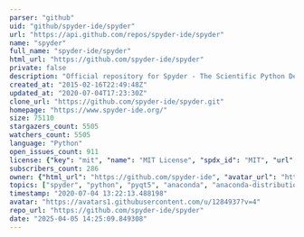 ```yaml
---
parser: "github"
uid: "github/spyder-ide/spyder"
url: "https://api.github.com/repos/spyder-ide/spyder"
name: "spyder"
full_name: "spyder-ide/spyder"
html_url: "https://github.com/spyder-ide/spyder"
private: false
description: "Official repository for Spyder - The Scientific Python Development Environment"
created_at: "2015-02-16T22:49:48Z"
updated_at: "2020-07-04T17:23:30Z"
clone_url: "https://github.com/spyder-ide/spyder.git"
homepage: "https://www.spyder-ide.org/"
size: 75110
stargazers_count: 5505
watchers_count: 5505
language: "Python"
open_issues_count: 911
license: {"key": "mit", "name": "MIT License", "spdx_id": "MIT", "url": "https://api.github.com/licenses/mit", "node_id": "MDc6TGljZW5zZTEz"}
subscribers_count: 286
owner: {"html_url": "https://github.com/spyder-ide", "avatar_url": "https://avatars1.githubusercontent.com/u/1284937?v=4", "login": "spyder-ide", "type": "Organization"}
topics: ["spyder", "python", "pyqt5", "anaconda", "anaconda-distribution", "winpython", "qt"]
timestamp: "2020-07-04 13:22:13.488198"
avatar: "https://avatars1.githubusercontent.com/u/1284937?v=4"
repo_url: "https://github.com/spyder-ide/spyder"
date: "2025-04-05 14:25:09.849308"
---
```

